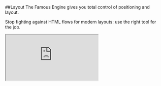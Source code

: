 ##Layout
The Famous Engine gives you total control of positioning and layout.


Stop fighting against HTML flows for modern layouts:  use the right tool for the job.
<iframe src='http://learn-staging.famo.us/container/index.html?block=hello-world&detail=false' scrolling='no' class='code-block' allowtransparency='true'></iframe>